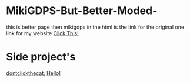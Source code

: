 # MikiGDPS-But-Better-Moded-
this is better page then mikigdps in the html is the link for the original one
link for my website [Click This!](https://nikita534cool.github.io/MikiGDPSMODED/)
# Side project's 
[dontclickthecat](https://nikita534cool.github.io/MikiGDPSMODED/dontclickthecat.html);
[Hello!](https://nikita534cool.github.io/MikiGDPSMODED/Hello.html)
